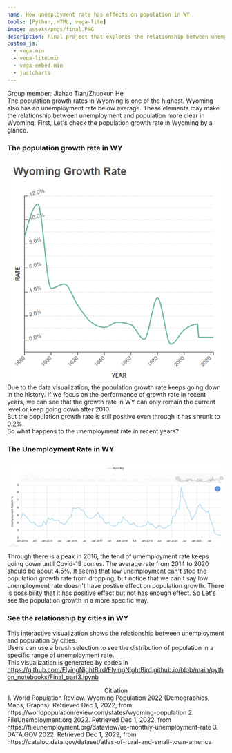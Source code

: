 ```yaml
---
name: How unemployment rate has effects on population in WY
tools: [Python, HTML, vega-lite]
image: assets/pngs/final.PNG
description: Final project that explores the relationship between unemployment and population.
custom_js:
  - vega.min
  - vega-lite.min
  - vega-embed.min
  - justcharts
---
```

Group member: Jiahao Tian/Zhuokun He  
The population growth rates in Wyoming is one of the highest. Wyoming also has an unemployment rate below average.
These elements may make the relationship between unemployment and population more clear in Wyoming.
First, Let's check the population growth rate in Wyoming by a glance.
### The population growth rate in WY
![growth.PNG](/assets/pngs/growth.PNG) 
Due to the data visualization, the population growth rate keeps going down in the history.
If we focus on the performance of growth rate in recent years, we can see that the growth rate in WY can only remain the current level or keep going down after 2010.  
But the population growth rate is still positive even through it has shrunk to 0.2%.  
So what happens to the unemployment rate in recent years? 
### The Unemployment Rate in WY  
![unemployment.PNG](/assets/pngs/unemployment.PNG)  
Through there is a peak in 2016, the tend of umemployment rate keeps going down until Covid-19 comes.
The average rate from 2014 to 2020 should be about 4.5%.
It seems that low unemployment can't stop the population growth rate from dropping, but notice that we can't say low unemployment rate doesn't have postive effect on population growth. There is possibility that it has positive effect but not has enough effect. So Let's see the population growth in a more specific way.
### See the relationship by cities in WY
This interactive visualization shows the relationship between unemployment and population by cities.  
Users can use a brush selection to see the distribution of population in a specific range of unemployment rate.
<vegachart schema-url="{{ site.baseurl }}/assets/json/population_employment.json" style="width: 100%"></vegachart>  
This visualization is generated by codes in https://github.com/FlyingNightBird/FlyingNightBird.github.io/blob/main/python_notebooks/Final_part3.ipynb

<center>Citiation</center>
1. World Population Review. Wyoming Population 2022 (Demographics, Maps, Graphs). Retrieved Dec 1, 2022, from https://worldpopulationreview.com/states/wyoming-population  
2. FileUnemployment.org 2022. Retrieved Dec 1, 2022, from https://fileunemployment.org/dataview/us-monthly-unemployment-rate  
3. DATA.GOV 2022. Retrieved Dec 1, 2022, from https://catalog.data.gov/dataset/atlas-of-rural-and-small-town-america  
